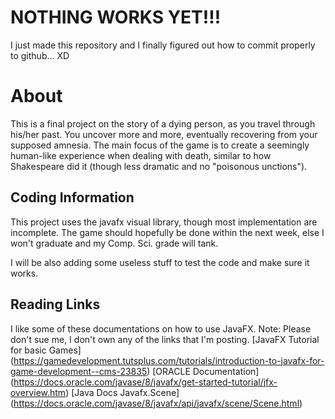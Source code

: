 # NOTHING WORKS YET!!!
I just made this repository and I finally figured out how to commit properly to github... XD

# About
This is a final project on the story of a dying person, as you travel through his/her past. You uncover more and more, eventually recovering from your supposed amnesia. The main focus of the game is to create a seemingly human-like experience when dealing with death, similar to how Shakespeare did it (though less dramatic and no "poisonous unctions").

## Coding Information
This project uses the javafx visual library, though most implementation are incomplete. The game should hopefully be done within the next week, else I won't graduate and my Comp. Sci. grade will tank.

I will be also adding some useless stuff to test the code and make sure it works.

## Reading Links
I like some of these documentations on how to use JavaFX. Note: Please don't sue me, I don't own any of the links that I'm posting.
[JavaFX Tutorial for basic Games] (https://gamedevelopment.tutsplus.com/tutorials/introduction-to-javafx-for-game-development--cms-23835)
[ORACLE Documentation] (https://docs.oracle.com/javase/8/javafx/get-started-tutorial/jfx-overview.htm)
[Java Docs Javafx.Scene] (https://docs.oracle.com/javase/8/javafx/api/javafx/scene/Scene.html)

